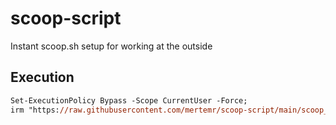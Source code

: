 # scoop-script
Instant scoop.sh setup for working at the outside

## Execution
```ps
Set-ExecutionPolicy Bypass -Scope CurrentUser -Force;
irm "https://raw.githubusercontent.com/mertemr/scoop-script/main/scoop_install.ps1" | iex;
```
